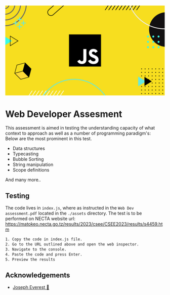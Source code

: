 
![Javascript](https://github.com/alexthecurator/st-jude-web-assessment/blob/main/assets/javascript-wallpaper.jpg)




# Web Developer Assesment

This assessment is aimed in testing the understanding capacity of what context to approach as well as a number of programming paradigm's: Below are the most prominent in this test.

- Data structures
- Typecasting
- Bubble Sorting
- String manipulation
- Scope definitions

And many more..

## Testing
The code lives in `index.js`, where as instructed in the `Web Dev assessment.pdf` located in the `./assets` directory. The test is to be performed on NECTA website url: https://matokeo.necta.go.tz/results/2023/csee/CSEE2023/results/s4459.htm

    1. Copy the code in index.js file.
    2. Go to the URL outlined above and open the web inspector.
    3. Navigate to the console.
    4. Paste the code and press Enter.
    5. Preview the results


## Acknowledgements

 - [Joseph Everest 🚀](https://gist.github.com/JoeEverest/4e63c5a823828153055f3e57a30b56c2)
 

